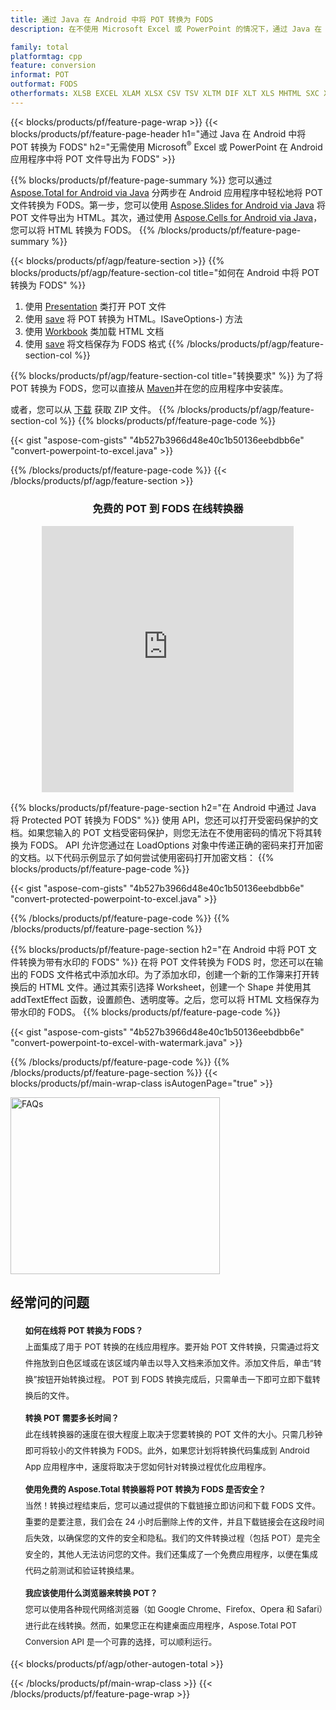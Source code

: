 ```yaml
---
title: 通过 Java 在 Android 中将 POT 转换为 FODS
description: 在不使用 Microsoft Excel 或 PowerPoint 的情况下，通过 Java 在 Android 中将 POT 转换为 FODS

family: total
platformtag: cpp
feature: conversion
informat: POT
outformat: FODS
otherformats: XLSB EXCEL XLAM XLSX CSV TSV XLTM DIF XLT XLS MHTML SXC XLTX MARKDOWN XLSM ODS DOC DOCX DOCM DOT DOTM DOTX ODT OTT RTF WORD WORDML TEXT FLATOPX
---
```

{{< blocks/products/pf/feature-page-wrap >}}
{{< blocks/products/pf/feature-page-header h1="通过 Java 在 Android 中将 POT 转换为 FODS" h2="无需使用 Microsoft<sup>&reg;</sup> Excel 或 PowerPoint 在 Android 应用程序中将 POT 文件导出为 FODS" >}}

{{% blocks/products/pf/feature-page-summary %}}
您可以通过 [Aspose.Total for Android via Java](https://products.aspose.com/total/android-java/) 分两步在 Android 应用程序中轻松地将 POT 文件转换为 FODS。第一步，您可以使用 [Aspose.Slides for Android via Java](https://products.aspose.com/slides/android-java/) 将 POT 文件导出为 HTML。其次，通过使用 [Aspose.Cells for Android via Java](https://products.aspose.com/cells/android-java/)，您可以将 HTML 转换为 FODS。 
{{% /blocks/products/pf/feature-page-summary  %}}

{{< blocks/products/pf/agp/feature-section >}}
{{% blocks/products/pf/agp/feature-section-col title="如何在 Android 中将 POT 转换为 FODS" %}}
1. 使用 [Presentation](https://reference.aspose.com/slides/java/com.aspose.slides/Presentation) 类打开 POT 文件
2. 使用 [save](https://reference.aspose.com/slides/java/com.aspose.slides/Presentation#save-java.lang.String-int-com.aspose.slides) 将 POT 转换为 HTML。ISaveOptions-) 方法
3. 使用 [Workbook](https://reference.aspose.com/cells/java/com.aspose.cells/Workbook) 类加载 HTML 文档
4. 使用 [save](https://reference.aspose.com/cells/java/com.aspose.cells/) 将文档保存为 FODS 格式
{{% /blocks/products/pf/agp/feature-section-col %}}

{{% blocks/products/pf/agp/feature-section-col title="转换要求" %}}
为了将 POT 转换为 FODS，您可以直接从 [Maven](https://releases.aspose.com/total/java/)并在您的应用程序中安装库。

或者，您可以从 [下载](https://releases.aspose.com/total/androidjava) 获取 ZIP 文件。
{{% /blocks/products/pf/agp/feature-section-col %}}
{{% blocks/products/pf/feature-page-code %}}

{{< gist "aspose-com-gists" "4b527b3966d48e40c1b50136eebdbb6e" "convert-powerpoint-to-excel.java" >}}



{{% /blocks/products/pf/feature-page-code %}}
{{< /blocks/products/pf/agp/feature-section >}}

<div class="container-fluid agp-content bg-white aboutfile box-1 vh100 section nopbtm">
<div class=container>
<div class=row>
<div class="demobox tc col-md-12 padding-0" align="center">

<h3>免费的 POT 到 FODS 在线转换器</h3>

<iframe title="pot 到 fods 转换在线工具" style="border: none; height: 426px;" scrolling="no" src="https://total-conversion-app-65z5r2lp.qa.k8s.dynabic.com/?to=fods&from=pot" id="child-iframe" width="80%"></iframe>

</div></div>
</div></div>

{{% blocks/products/pf/feature-page-section  h2="在 Android 中通过 Java 将 Protected POT 转换为 FODS" %}}
使用 API，您还可以打开受密码保护的文档。如果您输入的 POT 文档受密码保护，则您无法在不使用密码的情况下将其转换为 FODS。 API 允许您通过在 LoadOptions 对象中传递正确的密码来打开加密的文档。以下代码示例显示了如何尝试使用密码打开加密文档：
{{% blocks/products/pf/feature-page-code %}}

{{< gist "aspose-com-gists" "4b527b3966d48e40c1b50136eebdbb6e" "convert-protected-powerpoint-to-excel.java" >}}

{{% /blocks/products/pf/feature-page-code  %}}
{{% /blocks/products/pf/feature-page-section %}}

{{% blocks/products/pf/feature-page-section  h2="在 Android 中将 POT 文件转换为带有水印的 FODS" %}}
在将 POT 文件转换为 FODS 时，您还可以在输出的 FODS 文件格式中添加水印。为了添加水印，创建一个新的工作簿来打开转换后的 HTML 文件。通过其索引选择 Worksheet，创建一个 Shape 并使用其 addTextEffect 函数，设置颜色、透明度等。之后，您可以将 HTML 文档保存为带水印的 FODS。
{{% blocks/products/pf/feature-page-code %}}

{{< gist "aspose-com-gists" "4b527b3966d48e40c1b50136eebdbb6e" "convert-powerpoint-to-excel-with-watermark.java" >}}

{{% /blocks/products/pf/feature-page-code  %}}
{{% /blocks/products/pf/feature-page-section %}}
{{< blocks/products/pf/main-wrap-class isAutogenPage="true" >}}
<style>.howtolist li{margin-right: 0!important;line-height: 26px;position: relative;margin-bottom: 10px;font-size: 13px;list-style-type: none;}</style>
<div class="col-md-12 tl bg-gray-dark howtolist section">
  <a class="anchor" name="faqpage"></a>
  <div class="container tl dflex" itemscope="" itemtype="https://schema.org/FAQPage">
      <div class="col-md-4 howtosectiongfx">
          <img class="social-panel-hide-on-mobile" src="https://www.groupdocs.cloud/templates/brand/images/groupdocs/conversion/groupdocs_conversion-brand.png" alt="FAQs" width="335" height="283">
      </div>
      <div class="howtosection col-md-8">
          <div>
              <h2>经常问的问题</h2>
              <ul>
                  <li itemscope="" itemprop="mainEntity" itemtype="https://schema.org/Question">
                      <div>
                          <span itemprop="name"><b>如何在线将 POT 转换为 FODS？</b></span>
                      </div>
                      <div itemscope="" itemprop="acceptedAnswer" itemtype="https://schema.org/Answer">
                          <span itemprop="text">上面集成了用于 POT 转换的在线应用程序。要开始 POT 文件转换，只需通过将文件拖放到白色区域或在该区域内单击以导入文档来添加文件。添加文件后，单击“转换”按钮开始转换过程。 POT 到 FODS 转换完成后，只需单击一下即可立即下载转换后的文件。</span>
                      </div>
                  </li>
                  <li itemscope="" itemprop="mainEntity" itemtype="https://schema.org/Question">
                      <div>
                          <span itemprop="name"><b>转换 POT 需要多长时间？</b></span>
                      </div>
                      <div itemscope="" itemprop="acceptedAnswer" itemtype="https://schema.org/Answer">
                          <span itemprop="text">此在线转换器的速度在很大程度上取决于您要转换的 POT 文件的大小。只需几秒钟即可将较小的文件转换为 FODS。此外，如果您计划将转换代码集成到 Android App 应用程序中，速度将取决于您如何针对转换过程优化应用程序。</span>
                      </div>
                  </li>
                  <li itemscope="" itemprop="mainEntity" itemtype="https://schema.org/Question">
                      <div>
                          <span itemprop="name"><b>使用免费的 Aspose.Total 转换器将 POT 转换为 FODS 是否安全？</b></span>
                      </div>
                      <div itemscope="" itemprop="acceptedAnswer" itemtype="https://schema.org/Answer">
                          <span itemprop="text">当然！转换过程结束后，您可以通过提供的下载链接立即访问和下载 FODS 文件。重要的是要注意，我们会在 24 小时后删除上传的文件，并且下载链接会在这段时间后失效，以确保您的文件的安全和隐私。我们的文件转换过程（包括 POT）是完全安全的，其他人无法访问您的文件。我们还集成了一个免费应用程序，以便在集成代码之前测试和验证转换结果。</span>
                      </div>
                  </li>                 
                  <li itemscope="" itemprop="mainEntity" itemtype="https://schema.org/Question">
                      <div>
                          <span itemprop="name"><b>我应该使用什么浏览器来转换 POT？</b></span>
                      </div>
                      <div itemscope="" itemprop="acceptedAnswer" itemtype="https://schema.org/Answer">
                          <span itemprop="text">您可以使用各种现代网络浏览器（如 Google Chrome、Firefox、Opera 和 Safari）进行此在线转换。然而，如果您正在构建桌面应用程序，Aspose.Total POT Conversion API 是一个可靠的选择，可以顺利运行。</span>
                      </div>
                  </li>
              </ul>
          </div>
      </div>
  </div>
{{< blocks/products/pf/agp/other-autogen-total >}}

{{< /blocks/products/pf/main-wrap-class >}}
{{< /blocks/products/pf/feature-page-wrap >}}